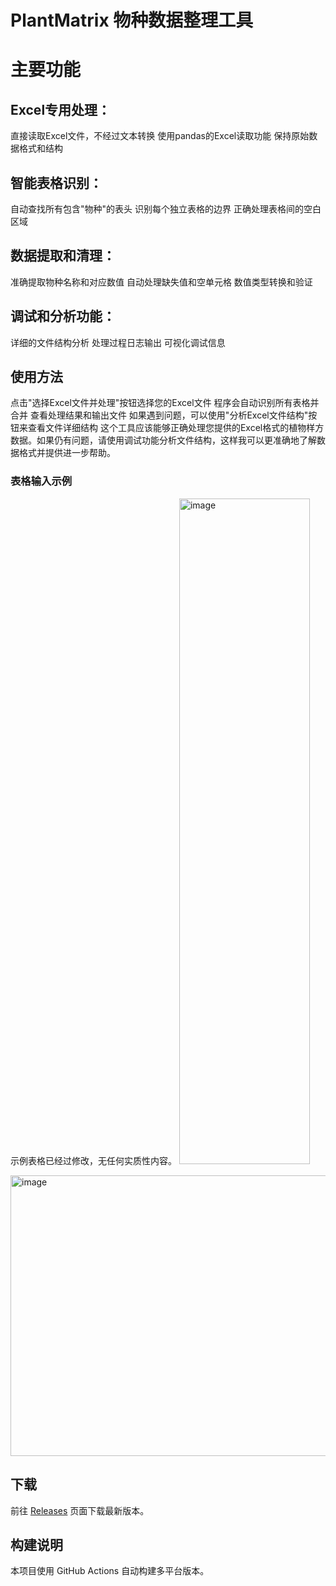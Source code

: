 # PlantMatrix 物种数据整理工具

# 主要功能
## Excel专用处理：
直接读取Excel文件，不经过文本转换
使用pandas的Excel读取功能
保持原始数据格式和结构

## 智能表格识别：
自动查找所有包含"物种"的表头
识别每个独立表格的边界
正确处理表格间的空白区域

## 数据提取和清理：
准确提取物种名称和对应数值
自动处理缺失值和空单元格
数值类型转换和验证

## 调试和分析功能：
详细的文件结构分析
处理过程日志输出
可视化调试信息

## 使用方法
点击"选择Excel文件并处理"按钮选择您的Excel文件
程序会自动识别所有表格并合并
查看处理结果和输出文件
如果遇到问题，可以使用"分析Excel文件结构"按钮来查看文件详细结构
这个工具应该能够正确处理您提供的Excel格式的植物样方数据。如果仍有问题，请使用调试功能分析文件结构，这样我可以更准确地了解数据格式并提供进一步帮助。
### 表格输入示例
示例表格已经过修改，无任何实质性内容。
<img width="209" height="1065" alt="image" src="https://github.com/user-attachments/assets/86f8ee75-632f-4028-891d-2a802dc98c0c" />

<img width="690" height="449" alt="image" src="https://github.com/user-attachments/assets/16541b5d-54dc-4f47-8898-e9aa3550beec" />

## 下载
前往 [Releases](https://github.com/你的用户名/你的仓库/releases) 页面下载最新版本。

## 构建说明
本项目使用 GitHub Actions 自动构建多平台版本。
